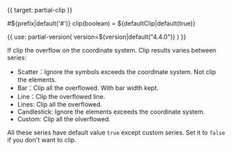 {{ target: partial-clip }}

#${prefix|default('#')} clip(boolean) = ${defaultClip|default(true)}

{{ use: partial-version(
    version=${version|default("4.4.0")}
) }}

If clip the overflow on the coordinate system. Clip results varies between series:

+ Scatter：Ignore the symbols exceeds the coordinate system. Not clip the elements.
+ Bar：Clip all the overflowed. With bar width kept.
+ Line：Clip the overflowed line.
+ Lines: Clip all the overflowed.
+ Candlestick: Ignore the elements exceeds the coordinate system.
+ Custom: Clip all the olverflowed.

All these series have default value `true` except custom series. Set it to `false` if you don't want to clip.